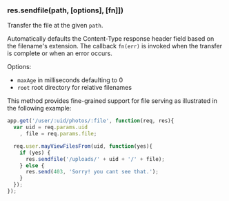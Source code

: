 <h3 id='res.sendfile'>res.sendfile(path, [options], [fn]])</h3>

Transfer the file at the given `path`.

Automatically defaults the Content-Type response header field based
on the filename's extension. The callback `fn(err)` is
invoked when the transfer is complete or when an error occurs.

Options:

* `maxAge` in milliseconds defaulting to 0
* `root` root directory for relative filenames

This method provides fine-grained support for file serving
as illustrated in the following example:

```js
app.get('/user/:uid/photos/:file', function(req, res){
  var uid = req.params.uid
    , file = req.params.file;

  req.user.mayViewFilesFrom(uid, function(yes){
    if (yes) {
      res.sendfile('/uploads/' + uid + '/' + file);
    } else {
      res.send(403, 'Sorry! you cant see that.');
    }
  });
});
```
